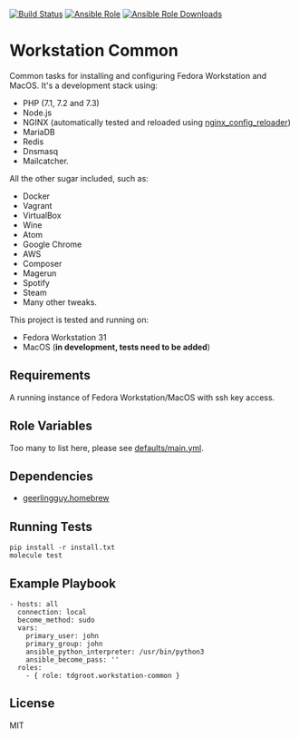 [![Build Status](https://travis-ci.org/tdgroot/ansible-workstation-common.svg?branch=master)](https://travis-ci.org/tdgroot/ansible-workstation-common)
[![Ansible Role](https://img.shields.io/ansible/role/23891.svg)](https://galaxy.ansible.com/tdgroot/workstation-common/)
[![Ansible Role Downloads](https://img.shields.io/ansible/role/d/23891.svg)](https://galaxy.ansible.com/tdgroot/workstation-common/)


Workstation Common
=================================

Common tasks for installing and configuring Fedora Workstation and MacOS. It's a development stack using:
- PHP (7.1, 7.2 and 7.3)
- Node.js
- NGINX (automatically tested and reloaded using [nginx_config_reloader](https://github.com/ByteInternet/nginx_config_reloader))
- MariaDB
- Redis
- Dnsmasq
- Mailcatcher. 

All the other sugar included, such as:
- Docker
- Vagrant
- VirtualBox
- Wine
- Atom
- Google Chrome
- AWS
- Composer
- Magerun
- Spotify
- Steam
- Many other tweaks.

This project is tested and running on:
- Fedora Workstation 31
- MacOS (**in development, tests need to be added**)

Requirements
------------

A running instance of Fedora Workstation/MacOS with ssh key access.

Role Variables
--------------

Too many to list here, please see [defaults/main.yml](https://github.com/tdgroot/ansible-workstation-common/blob/master/defaults/main.yml).

Dependencies
------------

- [geerlingguy.homebrew](https://galaxy.ansible.com/geerlingguy/homebrew/)

Running Tests
-------------

``` shell
pip install -r install.txt
molecule test
```

Example Playbook
----------------

    - hosts: all
      connection: local
      become_method: sudo
      vars:
        primary_user: john
        primary_group: john
        ansible_python_interpreter: /usr/bin/python3
        ansible_become_pass: ''
      roles:
        - { role: tdgroot.workstation-common }

License
-------

MIT
